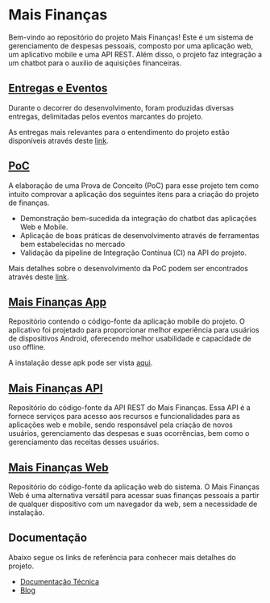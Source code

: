 # Mais Finanças

Bem-vindo ao repositório do projeto Mais Finanças! Este é um sistema de gerenciamento de despesas pessoais, composto por uma aplicação web, um aplicativo mobile e uma API REST. Além disso, o projeto faz integração a um chatbot para o auxilio de aquisições financeiras.

## [Entregas e Eventos](https://github.com/mais-financas/mais-financas/tree/main/entregas#principais-entregas-e-eventos)

Durante o decorrer do desenvolvimento, foram produzidas diversas entregas, delimitadas pelos eventos marcantes do projeto.

As entregas mais relevantes para o entendimento do projeto estão disponíveis através deste [link](https://github.com/mais-financas/mais-financas/tree/main/entregas).

## [PoC](https://github.com/mais-financas/mais-financas/tree/main/entregas#apresenta%C3%A7%C3%A3o-da-poc-prova-de-conceito---1006)

A elaboração de uma Prova de Conceito (PoC) para esse projeto tem como intuito comprovar a aplicação dos seguintes itens para a criação do projeto de finanças.

- Demonstração bem-sucedida da integração do chatbot das aplicações Web e Mobile.
- Aplicação de boas práticas de desenvolvimento através de ferramentas bem estabelecidas no mercado
- Validação da pipeline de Integração Contínua (CI) na API do projeto.

Mais detalhes sobre o desenvolvimento da PoC podem ser encontrados através deste [link](https://github.com/mais-financas/mais-financas/tree/main/entregas).

## [Mais Finanças App](https://github.com/mais-financas/mais-financas-app#readme)

Repositório contendo o código-fonte da aplicação mobile do projeto. O aplicativo foi projetado para proporcionar melhor experiência para usuários de dispositivos Android, oferecendo melhor usabilidade e capacidade de uso offline.

A instalação desse apk pode ser vista [aqui](https://github.com/mais-financas/mais-financas-app#-instalação).

## [Mais Finanças API](https://github.com/mais-financas/mais-financas-api)

Repositório do código-fonte da API REST do Mais Finanças. Essa API é a fornece serviços para acesso aos recursos e funcionalidades para as aplicações web e mobile, sendo responsável pela criação de novos usuários, gerenciamento das despesas e suas ocorrências, bem como o gerenciamento das receitas desses usuários.

## [Mais Finanças Web](https://github.com/mais-financas/mais-financas-web)

Repositório do código-fonte da aplicação web do sistema. O Mais Finanças Web é uma alternativa versátil para acessar suas finanças pessoais a partir de qualquer dispositivo com um navegador da web, sem a necessidade de instalação.

## Documentação

Abaixo segue os links de referência para conhecer mais detalhes do projeto.

- [Documentação Técnica](./docs/README.md)
- [Blog](https://nnmaisfinancas.blogspot.com)

